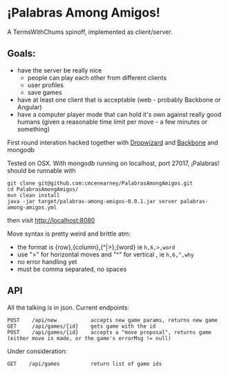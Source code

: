 ¡Palabras Among Amigos!
======================

A TermsWithChums spinoff, implemented as client/server.

Goals:
------

  - have the server be really nice
    - people can play each other from different clients
    - user profiles
    - save games
  - have at least one client that is acceptable (web - probably Backbone or Angular)
  - have a computer player mode that can hold it's own against really good humans (given a reasonable time limit per move - a few minutes or something)  

  
First round interation hacked together with [Dropwizard](https://github.com/dropwizard/dropwizard) and [Backbone](http://backbonejs.org/) and mongodb


Tested on OSX. With mongodb running on localhost, port 27017,  ¡Palabras! should be runnable with

```
git clone git@github.com:cmcenearney/PalabrasAmongAmigos.git
cd PalabrasAmongAmigos/
mvn clean install
java -jar target/palabras-among-amigos-0.0.1.jar server palabras-among-amigos.yml
```

then visit [http://localhost:8080](http://localhost:8080)

Move syntax is pretty weird and brittle atm:  
  - the format is {row},{column},{^|>},{word} ie `h,6,>,word`    
  - use ">" for horizontal moves and "^" for vertical , ie `h,6,^,why` 
  - no error handling yet  
  - must be comma separated, no spaces  


API
---

All the talking is in json. Current endpoints:
```
POST    /api/new           accepts new game params, returns new game   
GET     /api/games/{id}    gets game with the id   
POST    /api/games/{id}    accepts a "move proposal", returns game (either move is made, or the game's errorMsg != null)   
```
Under consideration:
```
GET    /api/games          return list of game ids
```


